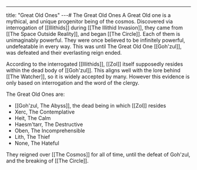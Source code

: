 ---
title: "Great Old Ones"
---# The Great Old Ones
A Great Old one is a mythical, and unique progenitor being of the cosmos. Discovered via interrogation of [[Illithids]] during [[The Illithid Invasion]], they came from [[The Space Outside Reality]], and began [[The Circle]]. Each of them is unimaginably powerful. They were once believed to be infinitely powerful, undefeatable in every way. This was until The Great Old One [[Goh'zul]], was defeated and their everlasting reign ended.

According to the interrogated [[Illithids]], [[Zol]] itself supposedly resides within the dead body of [[Goh'zul]]. This aligns well with the lore behind [[The Watcher]], so it is widely accepted by many. However this evidence is only based on interrogation and the word of the clergy.

The Great Old Ones are:
- [[Goh'zul, The Abyss]], the dead being in which [[Zol]] resides
- Xerc, The Contemplative
- Heit, The Calm
- Haesm'tarr, The Destructive
- Oben, The Incomprehensible
- Lith, The Thief
- None, The Hateful

They reigned over [[The Cosmos]] for all of time, until the defeat of Goh'zul, and the breaking of [[The Circle]].
